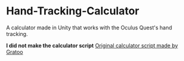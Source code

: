 # Hand-Tracking-Calculator
A calculator made in Unity that works with the Oculus Quest's hand tracking.

**I did not make the calculator script**
[Original calculator script made by Gratoo](https://github.com/gratoo/unity-simple-calculator)
